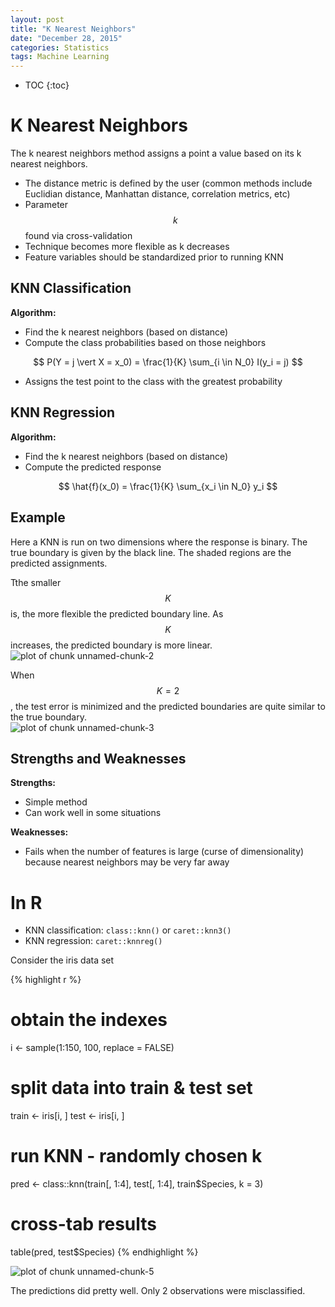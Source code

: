 ```yaml
---
layout: post
title: "K Nearest Neighbors"
date: "December 28, 2015"
categories: Statistics
tags: Machine Learning
---
```


* TOC
{:toc}



# K Nearest Neighbors
The k nearest neighbors method assigns a point a value based on its k nearest neighbors.

* The distance metric is defined by the user (common methods include Euclidian distance, Manhattan distance, correlation metrics, etc)
* Parameter $$k$$ found via cross-validation
* Technique becomes more flexible as k decreases
* Feature variables should be standardized prior to running KNN

## KNN Classification

**Algorithm:**

* Find the k nearest neighbors (based on distance)
* Compute the class probabilities based on those neighbors

$$ P(Y = j \vert X = x_0) = \frac{1}{K} \sum_{i \in N_0} I(y_i = j) $$

* Assigns the test point to the class with the greatest probability

## KNN Regression

**Algorithm:**

* Find the k nearest neighbors (based on distance)
* Compute the predicted response

$$ \hat{f}(x_0) = \frac{1}{K} \sum_{x_i \in N_0} y_i $$

## Example

Here a KNN is run on two dimensions where the response is binary. The true boundary is given by the black line. The shaded regions are the predicted assignments.

Tthe smaller $$K$$ is, the more flexible the predicted boundary line. As $$K$$ increases, the predicted boundary is more linear. 
<img src="/nhuyhoa/figure/source/2015-12-28-Stat-ML-KNN/unnamed-chunk-2-1.png" title="plot of chunk unnamed-chunk-2" alt="plot of chunk unnamed-chunk-2" style="display: block; margin: auto;" />

When $$K = 2$$, the test error is minimized and the predicted boundaries are quite similar to the true boundary.
<img src="/nhuyhoa/figure/source/2015-12-28-Stat-ML-KNN/unnamed-chunk-3-1.png" title="plot of chunk unnamed-chunk-3" alt="plot of chunk unnamed-chunk-3" style="display: block; margin: auto;" />

## Strengths and Weaknesses

**Strengths:**

* Simple method
* Can work well in some situations

**Weaknesses:**

* Fails when the number of features is large (curse of dimensionality) because nearest neighbors may be very far away

# In R

* KNN classification: `class::knn()` or `caret::knn3()`
* KNN regression: `caret::knnreg()`

Consider the iris data set

{% highlight r %}
# obtain the indexes
i <- sample(1:150, 100, replace = FALSE)

# split data into train & test set
train <- iris[i, ]
test <- iris[i, ]

# run KNN - randomly chosen k
pred <- class::knn(train[, 1:4], test[, 1:4], train$Species, k = 3)

# cross-tab results
table(pred, test$Species)
{% endhighlight %}

<img src="/nhuyhoa/figure/source/2015-12-28-Stat-ML-KNN/unnamed-chunk-5-1.png" title="plot of chunk unnamed-chunk-5" alt="plot of chunk unnamed-chunk-5" style="display: block; margin: auto;" />

The predictions did pretty well. Only 2 observations were misclassified. 

